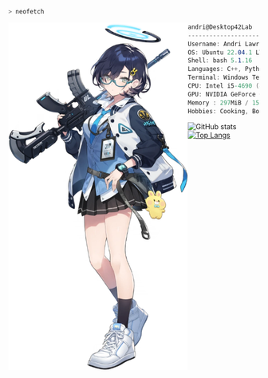 
```zsh
> neofetch
```

<img align="left" src="img/Chihiro.png" width="360px"/> 

```csharp
andri@Desktop42Lab
-------------------------------
Username: Andri Lawrence.
OS: Ubuntu 22.04.1 LTS on Windows 11 x86_64.
Shell: bash 5.1.16
Languages: C++, Python.
Terminal: Windows Terminal.
CPU: Intel i5-4690 (4) @ 3.495GHz.
GPU: NVIDIA GeForce GTX 1060 6GB
Memory : 297MiB / 15906MiB
Hobbies: Cooking, Book, and Gaming.

```
![GitHub stats](https://github-readme-stats.vercel.app/api?username=andri-jpg&show_icons=true&theme=radical)
[![Top Langs](https://github-readme-stats.vercel.app/api/top-langs/?username=andri-jpg&layout=compact&theme=radical)](https://github.com/anuraghazra/github-readme-stats)
